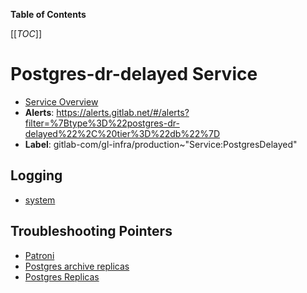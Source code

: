 <!-- MARKER: do not edit this section directly. Edit services/service-catalog.yml then run scripts/generate-docs -->

**Table of Contents**

[[_TOC_]]

# Postgres-dr-delayed Service

* [Service Overview](https://dashboards.gitlab.net/d/000000144/postgresql-overview)
* **Alerts**: <https://alerts.gitlab.net/#/alerts?filter=%7Btype%3D%22postgres-dr-delayed%22%2C%20tier%3D%22db%22%7D>
* **Label**: gitlab-com/gl-infra/production~"Service:PostgresDelayed"

## Logging

* [system](https://log.gprd.gitlab.net/goto/3fea946a232d2288e90e575c912fa3e7)

## Troubleshooting Pointers

* [Patroni](../patroni/patroni-management.md)
* [Postgres archive replicas](../postgres-archive/postgres-dr-replicas.md)
* [Postgres Replicas](postgres-dr-replicas.md)
<!-- END_MARKER -->

<!-- ## Summary -->

<!-- ## Architecture -->

<!-- ## Performance -->

<!-- ## Scalability -->

<!-- ## Availability -->

<!-- ## Durability -->

<!-- ## Security/Compliance -->

<!-- ## Monitoring/Alerting -->

<!-- ## Links to further Documentation -->
